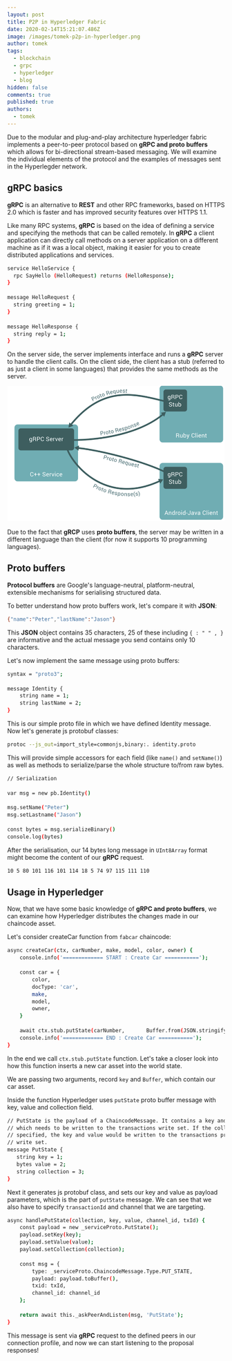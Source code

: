 ```yaml
---
layout: post
title: P2P in Hyperledger Fabric
date: 2020-02-14T15:21:07.486Z
image: /images/tomek-p2p-in-hyperledger.png
author: tomek
tags:
  - blockchain
  - grpc
  - hyperledger
  - blog
hidden: false
comments: true
published: true
authors:
  - tomek
---
```


Due to the modular and plug-and-play architecture hyperledger fabric implements a peer-to-peer protocol based on **gRPC and proto buffers** which allows for bi-directional stream-based messaging. We will examine the individual elements of the protocol and the examples of messages sent in the Hyperlegder network.

## gRPC basics ##

**gRPC** is an alternative to **REST** and other RPC frameworks, based on HTTPS 2.0 which is faster and has improved security features over HTTPS 1.1.

Like many RPC systems, **gRPC** is based on the idea of defining a service and specifying the methods that can be called remotely. In **gRPC** a client application can directly call methods on a server application on a different machine as if it was a local object, making it easier for you to create distributed applications and services.

```bash
service HelloService {
  rpc SayHello (HelloRequest) returns (HelloResponse);
}

message HelloRequest {
  string greeting = 1;
}

message HelloResponse {
  string reply = 1;
}
```

On the server side, the server implements interface and runs a **gRPC** server to handle the client calls. On the client side, the client has a stub (referred to as just a client in some languages) that provides the same methods as the server.

![Grpc graph](/images/p2p-in-hyperledger-fabric/grcp-graph.png)

Due to the fact that **gRCP** uses **proto buffers**, the server may be written in a different language than the client (for now it supports 10 programming languages).

## Proto buffers

**Protocol buffers** are Google's language-neutral, platform-neutral, extensible mechanisms for serialising structured data.

To better understand how proto buffers work, let's compare it with **JSON**:

```bash
{"name":"Peter","lastName":"Jason"}
```

This **JSON** object contains 35 characters, 25 of these including `{ : " " , }` are informative and the actual message you send contains only 10 characters.

Let's now implement the same message using proto buffers:

```bash
syntax = "proto3";

message Identity {
    string name = 1; 
    string lastName = 2;
}
```

This is our simple proto file in which we have defined Identity message. Now let's generate js protobuf classes:

```bash
protoc --js_out=import_style=commonjs,binary:. identity.proto
```

This will provide simple accessors for each field (like `name()` and `setName()`) as well as methods to serialize/parse the whole structure to/from raw bytes.

```bash
// Serialization

var msg = new pb.Identity()

msg.setName("Peter")
msg.setLastname("Jason")

const bytes = msg.serializeBinary()
console.log(bytes)
```

After the serialisation, our 14 bytes long message in `UInt8Array` format might become the content of our **gRPC** request.

```bash
10 5 80 101 116 101 114 18 5 74 97 115 111 110
```

## Usage in Hyperledger

Now, that we have some basic knowledge of **gRPC and proto buffers**, we can examine how Hyperledger distributes the changes made in our chaincode asset.

Let's consider createCar function from `fabcar` chaincode:

```bash
async createCar(ctx, carNumber, make, model, color, owner) {
    console.info('============= START : Create Car ===========');

    const car = {
        color,
        docType: 'car',
        make,
        model,
        owner,
    }

    await ctx.stub.putState(carNumber,       Buffer.from(JSON.stringify(car)));
    console.info('============= END : Create Car ===========');
}
```

In the end we call `ctx.stub.putState` function. Let's take a closer look into how this function inserts a new car asset into the world state.

We are passing two arguments, record `key` and `Buffer`, which contain our car asset.

Inside the function Hyperledger uses `putState` proto buffer message with key, value and collection field.

```bash
// PutState is the payload of a ChaincodeMessage. It contains a key and value
// which needs to be written to the transactions write set. If the collection is
// specified, the key and value would be written to the transactions private
// write set.
message PutState {
   string key = 1;
   bytes value = 2;
   string collection = 3;
}
```

Next it generates js protobuf class, and sets our key and value as payload parameters, which is the part of `putState` message. We can see that we also have to specify `transactionId` and channel that we are targeting.

```bash
async handlePutState(collection, key, value, channel_id, txId) {
    const payload = new _serviceProto.PutState();
    payload.setKey(key);
    payload.setValue(value);
    payload.setCollection(collection);

    const msg = {
        type: _serviceProto.ChaincodeMessage.Type.PUT_STATE,
        payload: payload.toBuffer(),
        txid: txId,
        channel_id: channel_id
    };

    return await this._askPeerAndListen(msg, 'PutState');
}  
```

This message is sent via **gRPC** request to the defined peers in our connection profile, and now we can start listening to the proposal responses!
